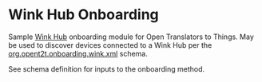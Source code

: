 # Wink Hub Onboarding
Sample [Wink Hub](http://www.wink.com/) onboarding module for Open Translators to Things. May be used to discover devices connected to a Wink Hub per the 
[org.opent2t.onboarding.wink.xml](https://github.com/opent2t/onboarding/blob/master/org.opent2t.onboarding.wink/org.opent2t.onboarding.wink.xml) schema.

See schema definition for inputs to the onboarding method.